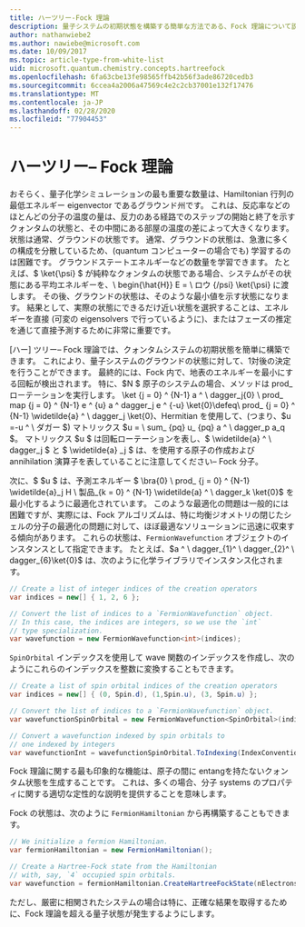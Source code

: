 ```yaml
---
title: ハーツリー-Fock 理論
description: 量子システムの初期状態を構築する簡単な方法である、Fock 理論について説明します。
author: nathanwiebe2
ms.author: nawiebe@microsoft.com
ms.date: 10/09/2017
ms.topic: article-type-from-white-list
uid: microsoft.quantum.chemistry.concepts.hartreefock
ms.openlocfilehash: 6fa63cbe13fe98565ffb42b56f3ade86720cedb3
ms.sourcegitcommit: 6ccea4a2006a47569c4e2c2cb37001e132f17476
ms.translationtype: MT
ms.contentlocale: ja-JP
ms.lasthandoff: 02/28/2020
ms.locfileid: "77904453"
---
```

# <a name="hartreefock-theory"></a>ハーツリー– Fock 理論

おそらく、量子化学シミュレーションの最も重要な数量は、Hamiltonian 行列の最低エネルギー eigenvector であるグラウンド州です。
これは、反応率などのほとんどの分子の温度の量は、反力のある経路でのステップの開始と終了を示すクォンタムの状態と、その中間にある部屋の温度の差によって大きくなります。状態は通常、グラウンドの状態です。
通常、グラウンドの状態は、急激に多くの構成を分散しているため、(quantum コンピューターの場合でも) 学習するのは困難です。
グラウンドステートエネルギーなどの数量を学習できます。
たとえば、$ \ket{\psi} $ が純粋なクォンタムの状態である場合、システムがその状態にある平均エネルギーを、\ begin{\hat{H}} E = \ ロウ {/psi} \ket{\psi} に渡します。
その後、グラウンドの状態は、そのような最小値を示す状態になります。 結果として、実際の状態にできるだけ近い状態を選択することは、エネルギーを直接 (可変の eigensolvers で行っているように)、またはフェーズの推定を通じて直接予測するために非常に重要です。

[ハー] ツリー– Fock 理論では、クォンタムシステムの初期状態を簡単に構築できます。 これにより、量子システムのグラウンドの状態に対して、1対後の決定を行うことができます。 最終的には、Fock 内で、地表のエネルギーを最小にする回転が検出されます。 特に、$N $ 原子のシステムの場合、メソッドは prod_ ローテーションを実行します。 \ket {j = 0} ^ {N-1} a ^ \ dagger_j{0} \ prod_ map {j = 0} ^ {N-1} e ^ {u} a ^ dagger_j e ^ {-u} \ket{0}\defeq\ prod_ {j = 0} ^ {N-1} \widetilde{a} ^ \ dagger_j \ket{0}、Hermitian を使用して、(つまり、$u =-u ^ \ ダガー $) マトリックス $u = \ sum_ {pq} u_ {pq} a ^ \ dagger_p a_q $。 マトリックス $u $ は回転ローテーションを表し、$ \widetilde{a} ^ \ dagger_j $ と $ \widetilde{a} _j $ は、を使用する原子の作成および annihilation 演算子を表していることに注意してください– Fock 分子。


次に、$ $u $ は、予測エネルギー $ \bra{0} \ prod_ {j = 0} ^ {N-1} \widetilde{a}\_j H \ 製品\_{k = 0} ^ {N-1} \widetilde{a} ^ \ dagger_k \ket{0}$ を最小化するように最適化されています。 このような最適化の問題は一般的には困難ですが、実際には、Fock アルゴリズムは、特に均衡ジオメトリの閉じたシェルの分子の最適化の問題に対して、ほぼ最適なソリューションに迅速に収束する傾向があります。 これらの状態は、`FermionWavefunction` オブジェクトのインスタンスとして指定できます。 たとえば、$a ^ \ dagger_{1}^ \ dagger_{2}^ \ dagger_{6}\ket{0}$ は、次のように化学ライブラリでインスタンス化されます。
```csharp
// Create a list of integer indices of the creation operators
var indices = new[] { 1, 2, 6 };

// Convert the list of indices to a `FermionWavefunction` object.
// In this case, the indices are integers, so we use the `int`
// type specialization.
var wavefunction = new FermionWavefunction<int>(indices);
```
`SpinOrbital` インデックスを使用して wave 関数のインデックスを作成し、次のようにこれらのインデックスを整数に変換することもできます。
```csharp
// Create a list of spin orbital indices of the creation operators
var indices = new[] { (0, Spin.d), (1,Spin.u), (3, Spin.u) };

// Convert the list of indices to a `FermionWavefunction` object.
var wavefunctionSpinOrbital = new FermionWavefunction<SpinOrbital>(indices.ToSpinOrbitals());

// Convert a wavefunction indexed by spin orbitals to
// one indexed by integers
var wavefunctionInt = wavefunctionSpinOrbital.ToIndexing(IndexConvention.UpDown);
```

Fock 理論に関する最も印象的な機能は、原子の間に entangを持たないクォンタム状態を生成することです。
これは、多くの場合、分子 systems のプロパティに関する適切な定性的な説明を提供することを意味します。 

Fock の状態は、次のように `FermionHamiltonian` から再構築することもできます。
```csharp
// We initialize a fermion Hamiltonian.
var fermionHamiltonian = new FermionHamiltonian();

// Create a Hartree-Fock state from the Hamiltonian 
// with, say, `4` occupied spin orbitals.
var wavefunction = fermionHamiltonian.CreateHartreeFockState(nElectrons: 4);
```

ただし、厳密に相関されたシステムの場合は特に、正確な結果を取得するために、Fock 理論を超える量子状態が発生するようにします。
